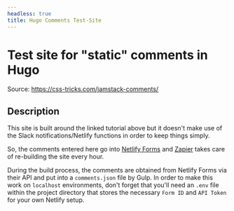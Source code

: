 ```yaml
---
headless: true
title: Hugo Comments Test-Site
---
```


# Test site for "static" comments in Hugo

Source: https://css-tricks.com/jamstack-comments/

## Description

This site is built around the linked tutorial above but it doesn't make use of the Slack notifications/Netlify functions in order to keep things simply.

So, the comments entered here go into [Netlify Forms](https://www.netlify.com/docs/form-handling/) and [Zapier](https://zapier.com/) takes care of re-building the site every hour.

During the build process, the comments are obtained from Netlify Forms via their API and put into a `comments.json` file by Gulp. In order to make this work on `localhost` environments, don't forget that you'll need an `.env` file within the project directory that stores the necessary `Form ID` and `API Token` for your own Netlify setup.